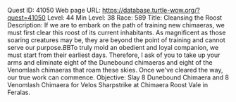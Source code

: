 Quest ID: 41050
Web page URL: https://database.turtle-wow.org/?quest=41050
Level: 44
Min Level: 38
Race: 589
Title: Cleansing the Roost
Description: If we are to embark on the path of training new chimaeras, we must first clear this roost of its current inhabitants. As magnificent as those soaring creatures may be, they are beyond the point of training and cannot serve our purpose.$B$BTo truly mold an obedient and loyal companion, we must start from their earliest days. Therefore, I ask of you to take up your arms and eliminate eight of the Dunebound chimaeras and eight of the Venomlash chimaeras that roam these skies. Once we've cleared the way, our true work can commence.
Objective: Slay 8 Dunebound Chimaera and 8 Venomlash Chimaera for Velos Sharpstrike at Chimaera Roost Vale in Feralas.
